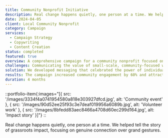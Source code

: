 ```yaml
---
title: Community Nonprofit Initiative
description: Real change happens quietly, one person at a time. We helped tell the story of grassroots impact, focusing on genuine connection over grand gestures.
date: 2024-04-05
client: Local Community Nonprofit
category: Campaign
services:
  - Campaign Strategy
  - Copywriting
  - Content Creation
status: completed
featured: true
overview: A comprehensive campaign for a community nonprofit focused on local impact and grassroots change initiatives.
challenges: Communicating the value of small-scale, community-focused work in a landscape dominated by large-scale nonprofit messaging.
solution: We developed messaging that celebrated the power of individual connections and local impact, emphasizing authentic stories over statistics.
results: The campaign increased community engagement by 60% and attracted new volunteers who were drawn to the organization's authentic approach.
duration: 4 months
---
```


::portfolio-item{:images="[{ src: '/images/3334f4a0741954580a818e303927dfcd.jpg', alt: 'Community event' }, { src: '/images/90d52ee25f93c3e7deaf019956a6089b.jpg', alt: 'Volunteer work' }, { src: '/images/8bfedd83aec8466a4708d60ec299d164.jpg', alt: 'Impact story' }]"}
::

Real change happens quietly, one person at a time. We helped tell the story of grassroots impact, focusing on genuine connection over grand gestures.